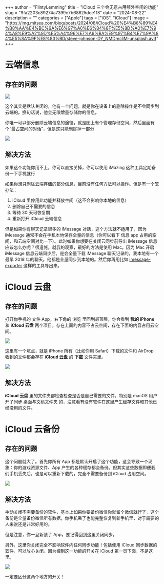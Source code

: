 +++
author = "FlintyLemming"
title = "iCloud 三个会无意占用额外空间的功能"
slug = "9fa2203c89274a7399c7b68625dce118"
date = "2024-08-22"
description = ""
categories = ["Apple"]
tags = ["iOS", "iCloud"]
image = "https://img.mitsea.com/blog/posts/2024/08/iCloud%20%E4%B8%89%E4%B8%AA%E4%BC%9A%E6%97%A0%E6%84%8F%E5%8D%A0%E7%94%A8%E9%A2%9D%E5%A4%96%E7%A9%BA%E9%97%B4%E7%9A%84%E5%8A%9F%E8%83%BD/steve-johnson-DY_NMDmcliM-unsplash.avif"
+++

# 云端信息

## 存在的问题

![](https://img.mitsea.com/blog/posts/2024/08/iCloud%20%E4%B8%89%E4%B8%AA%E4%BC%9A%E6%97%A0%E6%84%8F%E5%8D%A0%E7%94%A8%E9%A2%9D%E5%A4%96%E7%A9%BA%E9%97%B4%E7%9A%84%E5%8A%9F%E8%83%BD/image.avif)

这个其实是默认关闭的，他有一个问题，就是你在设备上的删除操作是不会同步到云端的。换句话说，他会无限增量存储你的信息。

你唯一可以部分删除云端信息的途径，就是图上有个管理存储空间，然后里面有个“最占空间的对话”，但是这只能删除掉一部分

![](https://img.mitsea.com/blog/posts/2024/08/iCloud%20%E4%B8%89%E4%B8%AA%E4%BC%9A%E6%97%A0%E6%84%8F%E5%8D%A0%E7%94%A8%E9%A2%9D%E5%A4%96%E7%A9%BA%E9%97%B4%E7%9A%84%E5%8A%9F%E8%83%BD/image%201.avif)

## 解决方法

如果这个功能你用不上，你可以直接关掉，你可以使用 iMazing 这种工具定期备份一下手机就行

如果你想只删除云端存储的部分信息，目前没有任何方法可以操作。但是有一个笨办法：

1. iCloud 里停用此功能并释放空间（这不会影响你本地的信息）
2. 删除自己不需要的信息
3. 等待 30 天可恢复期
4. 重新打开 iCloud 云端信息

但是如果你有聊天记录很多的 iMessage 对话，这个方法就不适用了，因为 iMessage 通常不会在手机本地保存全量的信息（你可以看下 信息 app 占用的空间，和云端空间对比一下）。此时如果你想要在关闭云同步前导出 iMessage 信息应该怎么办呢？很遗憾，就我的观察，最好的方法是使用 Mac。因为 Mac 开启 iMessage 信息云端同步后，是会全量下载 iMessage 聊天记录的，我本地有一个最早 2018 年的聊天，他都是全量同步到本地的。然后你再用比如 [imessage-exporter](https://github.com/ReagentX/imessage-exporter) 这样的工具导出来。

# iCloud 云盘

## 存在的问题

打开你手机的 文件 App，右下角的 浏览 里回到最顶层，你会看到 **我的 iPhone** 和 **iCloud 云盘** 两个项目，存在上面的内容不占云空间，存在下面的内容占用云空间。

![](https://img.mitsea.com/blog/posts/2024/08/iCloud%20%E4%B8%89%E4%B8%AA%E4%BC%9A%E6%97%A0%E6%84%8F%E5%8D%A0%E7%94%A8%E9%A2%9D%E5%A4%96%E7%A9%BA%E9%97%B4%E7%9A%84%E5%8A%9F%E8%83%BD/IMG_8766.avif)

这里有一个坑点，就是 iPhone 所有（比如你用 Safari）下载的文件和 AirDrop 收到的文件都会存在 **iCloud 云盘** 的 **下载** 文件夹里。

![](https://img.mitsea.com/blog/posts/2024/08/iCloud%20%E4%B8%89%E4%B8%AA%E4%BC%9A%E6%97%A0%E6%84%8F%E5%8D%A0%E7%94%A8%E9%A2%9D%E5%A4%96%E7%A9%BA%E9%97%B4%E7%9A%84%E5%8A%9F%E8%83%BD/IMG_8767.avif)

## 解决方法

**iCloud 云盘** 里的文件夹都检查检查是否是自己需要的文件，特别是 macOS 用户开了同步 桌面与文稿文件夹 的，注意看有没有软件在这里产生缓存文件和其他已经没用的文件。

# iCloud 云备份

## 存在的问题

这个问题就大了。首先你所有 App 都是默认开启了这个功能，这会导致一个现象：你的游戏资源文件、App 产生的各种缓存都会备份。但其实这些数据即便我们手机丢失后，也是可以重新下载的，完全不需要备份到 iCloud 占用空间。

![](https://img.mitsea.com/blog/posts/2024/08/iCloud%20%E4%B8%89%E4%B8%AA%E4%BC%9A%E6%97%A0%E6%84%8F%E5%8D%A0%E7%94%A8%E9%A2%9D%E5%A4%96%E7%A9%BA%E9%97%B4%E7%9A%84%E5%8A%9F%E8%83%BD/image%202.avif)

## 解决方法

手动关闭不需要备份的软件，基本上如果你要备份微信你就留个微信就行了，这个备份是全量备份微信所有数据，你手机丢了也能完整恢复到新手机里，对于需要的人来说还是非常好用的。

但是注意，你一旦新装了 App，要记得回到这里关闭同步。

另外，这里你关闭完全不影响软件内任何同步功能！包括使用 iCloud 同步数据的软件，可以放心关闭。因为控制这一功能的开关在 iCloud 第一页下面，不是这里。

![](https://img.mitsea.com/blog/posts/2024/08/iCloud%20%E4%B8%89%E4%B8%AA%E4%BC%9A%E6%97%A0%E6%84%8F%E5%8D%A0%E7%94%A8%E9%A2%9D%E5%A4%96%E7%A9%BA%E9%97%B4%E7%9A%84%E5%8A%9F%E8%83%BD/IMG_8768.avif)

一定要区分这两个地方的开关！